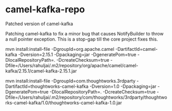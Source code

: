 # camel-kafka-repo
Patched version of camel-kafka

Patching camel-kafka to fix a minor bug that causes NotifyBuilder to throw a null pointer exception. This is a stop-gap till the core project fixes this.


mvn install:install-file -DgroupId=org.apache.camel -DartifactId=camel-kafka -Dversion=2.15.1 -Dpackaging=jar -DgeneratePom=true -DlocalRepositoryPath=.  -DcreateChecksum=true -Dfile=/Users/rahuljai/.m2/repository/org/apache/camel/camel-kafka/2.15.1/camel-kafka-2.15.1.jar

mvn install:install-file -DgroupId=com.thoughtworks.3rdparty -DartifactId=thoughtworks-camel-kafka -Dversion=1.0 -Dpackaging=jar -DgeneratePom=true -DlocalRepositoryPath=.  -DcreateChecksum=true -Dfile=/Users/rahuljai/.m2/repository/com/thoughtworks/3rdparty/thoughtworks-camel-kafka/1.0/thoughtworks-camel-kafka-1.0.jar
